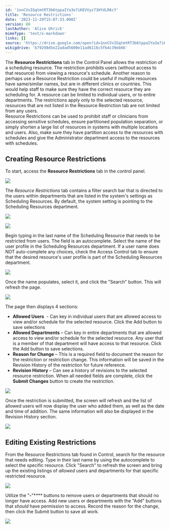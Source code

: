 ```yaml
---
id: '1nnCVxIGqtmtRT3b6tppaIYa3e7iKEVVyz73HYdLR6cY'
title: 'Resource Restrictions'
date: '2023-11-29T15:07:33.000Z'
version: 80
lastAuthor: 'Alice Uhrick'
mimeType: 'text/x-markdown'
links: []
source: 'https://drive.google.com/open?id=1nnCVxIGqtmtRT3b6tppaIYa3e7iKEVVyz73HYdLR6cY'
wikigdrive: 'b79298d5e22adad5600e11ad6116c5fb4c39eb66'
---
```

The **Resource Restrictions** tab in the Control Panel allows the restriction of a scheduling resource. The restriction prohibits users (without access to that resource) from viewing a resource's schedule. Another reason to perhaps use a Resource Restriction could be useful if multiple resources have same/similar names, but are in different clinics or countries. This would help staff to make sure they have the correct resource they are scheduling for. A resource can be limited to individual users, or to entire departments. The restrictions apply only to the selected resource, resources that are not listed in the Resource Restriction tab are not limited from any users.  
Resource Restrictions can be used to prohibit staff or clinicians from accessing sensitive schedules, ensure partitioned population separation, or simply shorten a large list of resources in systems with multiple locations and users. Also, make sure they have partition access to the resources with schedules and give the Administrator department access to the resources with schedules.

## Creating Resource Restrictions

To start, access the **Resource Restrictions** tab in the control panel.

![](../resource-restrictions.assets/b79f69d5ded2f3b15400486f16cbf6c1.png)

The *Resource Restrictions* tab contains a filter search bar that is directed to the users within departments that are listed in the system's settings as Scheduling Resources. By default, the system setting is pointing to the Scheduling Resources department.

![](../resource-restrictions.assets/9551ce73676a72ff3296925abf087fcf.png)


![](../resource-restrictions.assets/c42a1617f00625f1aa4b881c007c8fff.png)


Begin typing in the last name of the Scheduling Resource that needs to be restricted from users. The field is an autocomplete. Select the name of the user profile in the Scheduling Resources department. If a user name does NOT auto-complete any choices, check the Access Control tab to ensure that the desired resource's user profile is part of the Scheduling Resources department.

![](../resource-restrictions.assets/ee29abb852f74acbcaf4f597ca7bb515.png)


Once the name populates, select it, and click the "Search" button. This will refresh the page.

![](../resource-restrictions.assets/4008b6173fc5fa7e3a696fb87ef8c2d1.png)

The page then displays 4 sections:
* <strong>Allowed Users</strong>  - Can key in individual users that are allowed access to view and/or schedule for the selected resource. Click the Add button to save selections
* <strong>Allowed Departments</strong> – Can key in entire departments that are allowed access to view and/or schedule for the selected resource. Any user that is a member of that department will have access to that resource. Click the Add button to save selections.
* <strong>Reason for Change</strong> – This is a required field to document the reason for the restriction or restriction change. This information will be saved in the Revision History of the restriction for future reference.
* <strong>Revision History</strong> – Can see a history of revisions to the selected resource restriction.
When all needed fields are complete, click the **Submit Changes** button to create the restriction.

![](../resource-restrictions.assets/f47b290f59f221f29e721772b2269357.png)


Once the restriction is submitted, the screen will refresh and the list of allowed users will now display the user who added them, as well as the date and time of addition. The same information will also be displayed in the Revision History section.

![](../resource-restrictions.assets/3faa5ca34133595e10d1f2b0cfa69c52.png)


## Editing Existing Restrictions

From the Resource Restrictions tab found in Control, search for the resource that needs editing. Type in their last name by using the autocomplete to select the specific resource. Click "Search" to refresh the screen and bring up the existing listings of *allowed* users and departments for that specific restricted resource.

![](../resource-restrictions.assets/19ce858e35303d60d6ea7c6c9b30cfa2.png)



Utilize the "**-**"**** buttons to remove users or departments that should no longer have access. Add new users or departments with the "Add" buttons that *should* have permission to access. Record the reason for the change, then click the Submit button to save all work.


![](../resource-restrictions.assets/6589f9ca45f875a0d5dc41a38240327e.png)

